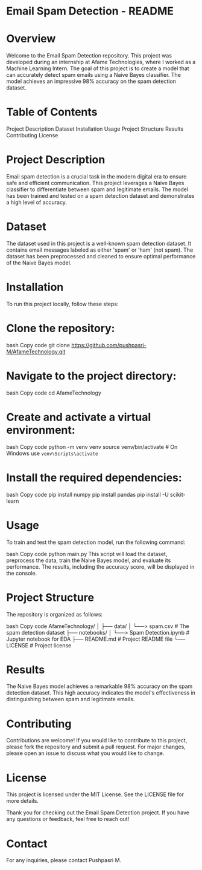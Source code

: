 # Email Spam Detection - README
# Overview
Welcome to the Email Spam Detection repository. This project was developed during an internship at Afame Technologies, where I worked as a Machine Learning Intern. The goal of this project is to create a model that can accurately detect spam emails using a Naive Bayes classifier. The model achieves an impressive 98% accuracy on the spam detection dataset.

# Table of Contents
Project Description
Dataset
Installation
Usage
Project Structure
Results
Contributing
License
# Project Description
Email spam detection is a crucial task in the modern digital era to ensure safe and efficient communication. This project leverages a Naive Bayes classifier to differentiate between spam and legitimate emails. The model has been trained and tested on a spam detection dataset and demonstrates a high level of accuracy.

# Dataset
The dataset used in this project is a well-known spam detection dataset. It contains email messages labeled as either 'spam' or 'ham' (not spam). The dataset has been preprocessed and cleaned to ensure optimal performance of the Naive Bayes model.

# Installation
To run this project locally, follow these steps:

# Clone the repository:
bash
Copy code
git clone https://github.com/pushpasri-M/AfameTechnology.git
# Navigate to the project directory:
bash
Copy code
cd AfameTechnology
# Create and activate a virtual environment:
bash
Copy code
python -m venv venv
source venv/bin/activate  # On Windows use `venv\Scripts\activate`
# Install the required dependencies:
bash
Copy code
pip install numpy
pip install pandas
pip install -U scikit-learn
# Usage
To train and test the spam detection model, run the following command:

bash
Copy code
python main.py
This script will load the dataset, preprocess the data, train the Naive Bayes model, and evaluate its performance. The results, including the accuracy score, will be displayed in the console.

# Project Structure
The repository is organized as follows:

bash
Copy code
AfameTechnology/
│
├── data/
│   └──> spam.csv      # The spam detection dataset
├── notebooks/
│   └──> Spam Detection.ipynb # Jupyter notebook for EDA
├── README.md                 # Project README file
└── LICENSE                   # Project license
# Results
The Naive Bayes model achieves a remarkable 98% accuracy on the spam detection dataset. This high accuracy indicates the model's effectiveness in distinguishing between spam and legitimate emails.

# Contributing
Contributions are welcome! If you would like to contribute to this project, please fork the repository and submit a pull request. For major changes, please open an issue to discuss what you would like to change.

# License
This project is licensed under the MIT License. See the LICENSE file for more details.

Thank you for checking out the Email Spam Detection project. If you have any questions or feedback, feel free to reach out!

# Contact
For any inquiries, please contact Pushpasri M.
